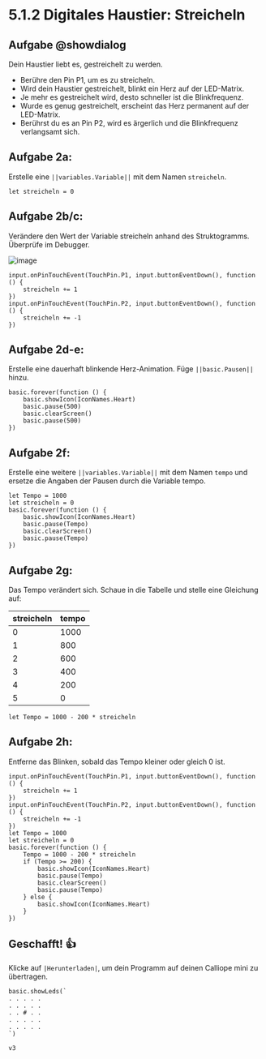 # 5.1.2 Digitales Haustier: Streicheln

## Aufgabe @showdialog
Dein Haustier liebt es, gestreichelt zu werden. 
- Berühre den Pin P1, um es zu streicheln.
- Wird dein Haustier gestreichelt, blinkt ein Herz auf der LED-Matrix. 
- Je mehr es gestreichelt wird, desto schneller ist die Blinkfrequenz.
- Wurde es genug gestreichelt, erscheint das Herz permanent auf der LED-Matrix.
- Berührst du es an Pin P2, wird es ärgerlich und die Blinkfrequenz verlangsamt sich.


## Aufgabe 2a:

Erstelle eine ``||variables.Variable||`` mit dem Namen ``streicheln``.

```blocks
let streicheln = 0
```

## Aufgabe 2b/c:

Verändere den Wert der Variable streicheln anhand des Struktogramms. Überprüfe im Debugger.

![image](https://raw.githubusercontent.com/calliope-edu/arbeitsheft2tutorials/refs/heads/master/static/images/streicheln.jpg)

```blocks
input.onPinTouchEvent(TouchPin.P1, input.buttonEventDown(), function () {
    streicheln += 1
})
input.onPinTouchEvent(TouchPin.P2, input.buttonEventDown(), function () {
    streicheln += -1
})
```

## Aufgabe 2d-e:

Erstelle eine dauerhaft blinkende Herz-Animation. 
Füge ``||basic.Pausen||`` hinzu.

```blocks
basic.forever(function () {
    basic.showIcon(IconNames.Heart)
    basic.pause(500)
    basic.clearScreen()
    basic.pause(500)
})

```

## Aufgabe 2f:

Erstelle eine weitere ``||variables.Variable||`` mit dem Namen
``tempo`` und ersetze die Angaben der Pausen durch
die Variable tempo.

```blocks
let Tempo = 1000
let streicheln = 0
basic.forever(function () {
    basic.showIcon(IconNames.Heart)
    basic.pause(Tempo)
    basic.clearScreen()
    basic.pause(Tempo)
})

```

## Aufgabe 2g:

Das Tempo verändert sich. Schaue in die Tabelle und stelle eine Gleichung auf:

| streicheln | tempo |
| -------- | ------- |
| 0 | 1000 |
| 1 | 800  |
| 2 | 600  |
| 3 | 400  |
| 4 | 200  |
| 5 | 0    |

```blocks
let Tempo = 1000 - 200 * streicheln
```

## Aufgabe 2h:
Entferne das Blinken, sobald das Tempo kleiner oder gleich 0 ist.

```blocks
input.onPinTouchEvent(TouchPin.P1, input.buttonEventDown(), function () {
    streicheln += 1
})
input.onPinTouchEvent(TouchPin.P2, input.buttonEventDown(), function () {
    streicheln += -1
})
let Tempo = 1000
let streicheln = 0
basic.forever(function () {
    Tempo = 1000 - 200 * streicheln
    if (Tempo >= 200) {
        basic.showIcon(IconNames.Heart)
        basic.pause(Tempo)
        basic.clearScreen()
        basic.pause(Tempo)
    } else {
        basic.showIcon(IconNames.Heart)
    }
})

```

## Geschafft! 👍
Klicke auf ``|Herunterladen|``, um dein Programm auf deinen Calliope mini zu übertragen.


```ghost
basic.showLeds(`
. . . . .
. . . . .
. . # . .
. . . . .
. . . . .
`)
```

```package
v3
```